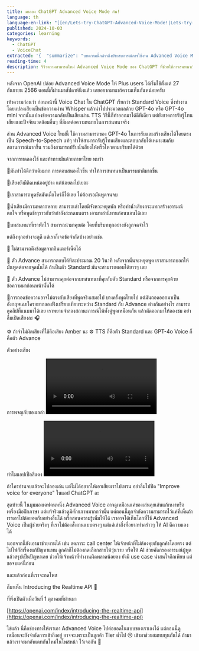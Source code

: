 ```yaml
---
title: มาลอง ChatGPT Advanced Voice Mode กัน!
language: th
language-en-link: "[[en/Lets-try-ChatGPT-Advanced-Voice-Mode!|Lets-try-ChatGPT-Advanced-Voice-Mode!]]"
published: 2024-10-03
categories: learning
keywords:
  - ChatGPT
  - VoiceChat
extracted: '{  "summarize": "บทความนี้กล่าวถึงประสบการณ์การใช้งาน Advanced Voice Mode ของ ChatGPT ที่เพิ่งเปิดตัวสำหรับผู้ใช้ Plus เปรียบเทียบกับ Standard Voice เดิม โดยอธิบายข้อดีและข้อจำกัดของฟีเจอร์ใหม่นี้ รวมถึงแสดงความคิดเห็นเกี่ยวกับศักยภาพในการนำไปประยุกต์ใช้ในอนาคต และกล่าวถึงการเปิดตัว Realtime API ที่จะช่วยให้นักพัฒนาสามารถนำ Advanced Voice ไปต่อยอดได้",  "keywords": [    "ChatGPT",    "Advanced Voice Mode",    "OpenAI",    "AI",    "เสียงสังเคราะห์",    "การสนทนา",    "ภาษาไทย",    "GPT-4",    "Speech-to-Speech",    "Realtime API",    "การประยุกต์ใช้ AI"  ]}'
reading-time: 4
description: รีวิวความสามารถใหม่ Advanced Voice Mode ของ ChatGPT ที่ช่วยให้การสนทนาเป็นธรรมชาติมากขึ้น พร้อมตัวอย่างการใช้งานและข้อจำกัดต่างๆ รวมถึงศักยภาพในการนำไปประยุกต์ใช้งานจริง
---
```

หลังจาก OpenAI ปล่อย Advanced Voice Mode ให้ Plus users ได้เริ่มใช้ตั้งแต่ 27 กันยายน 2566 ตอนนี้ก็ผ่านมาสัปดาห์นึงแล้ว เลยอยากมาแชร์ความเห็นกันหน่อยครับ

เท้าความก่อนว่า ก่อนหน้านี้ Voice Chat ใน ChatGPT เรียกว่า Standard Voice ซึ่งทำงานโดยแปลงเสียงเป็นข้อความผ่าน Whisper แล้วนำไปประมวลผลด้วย GPT-4o หรือ GPT-4o mini จากนั้นแปลงข้อความกลับเป็นเสียงผ่าน TTS วิธีนี้ก็ทำออกมาได้ดีทีเดียว แต่ยังขาดการรับรู้โทนเสียงและปัจจัยแวดล้อมอื่นๆ ที่มีผลต่อความหมายในการสนทนาจริง

ส่วน Advanced Voice ใหม่นี้ ใช้ความสามารถของ GPT-4o ในการรับและสร้างเสียงได้โดยตรง เป็น Speech-to-Speech แท้ๆ ทำให้สามารถรับรู้โทนเสียงและตอบกลับได้เหมาะสมกับสถานการณ์มากขึ้น รวมถึงสามารถปรับน้ำเสียงให้พริ้วไหวตามบริบทได้ด้วย

จากการทดลองใช้ และท้าทายมันด้วยภาษาไทย พบว่า

🌟มันทำได้ดีกว่าเดิมมาก การตอบสนองไวขึ้น ทำให้การสนทนาเป็นธรรมชาติมากขึ้น

🌟เสียงยังมีติดเหน่ออยู่บ้าง แต่น้อยลงไปเยอะ

🌟เราสามารถพูดขัดมันเมื่อไหร่ก็ได้เลย ไม่ต้องรอมันพูดจนจบ

🌟น้ำเสียงมีความหลากหลาย สามารถเล่าโดยมีจังหวะหยุดพัก หรือทำน้ำเสียงกระแทกสร้างอารมณ์ตกใจ หรือพูดช้าๆราวกับว่ากำลังสะกดมนตรา เอามาเล่านิทานก่อนนอนได้เลย

🌟บทสนทนาที่เราพักไว้ สามารถนำมาคุยต่อ โดยที่บริบททุกอย่างยังถูกจดจำไว้

แต่ถึงทุกอย่างจะดูดี แต่เราก็เจอข้อจำกัดบ้างอย่างเช่น

🔹 ไม่สามารถดึงข้อมูลจากอินเตอร์เน็ตได้

🔹 ตัว Advance สามารถตอบได้ทีละประมาณ 20 วินาที หลังจากนั้นจะหยุดพูด เราสามารถบอกให้มันพูดต่อจากจุดนั้นได้ ถ้าเป็นตัว Standard มันจะสามารถตอบได้ยาวๆ เลย

🔹 ตัว Advance ไม่สามารถคุยต่อจากบทสนทนาที่คุยกับตัว Standard หรือจากการคุยด้วยข้อความมาก่อนหน้านั้นได้

🔹การถอดข้อความอาจไม่ตรงกับเสียงที่พูดจริงเสมอไป บางครั้งพูดไทยไป แต่มันถอดออกมาเป็นอังกฤษเฉยใครอยากลองฟังเปรียบเทียบระหว่าง Standard กับ Advance ต่างกันอย่างไร สามารถดูคลิปที่แนบมาได้เลย เราพยามจำลองสถานะการณ์ให้ทั้งคู่พูดเหมือนกัน แล้วตัดออกมาให้ลองชม อย่าลืมเปิดเสียงละ 🎧

⚙️ ถ้าจำไม่ผิดเสียงที่ใช้คือเสียง Amber นะ
⚙️ TTS ก็คือตัว Standard และ GPT-4o Voice ก็คือตัว Advance

ตัวอย่างเสียง

การพจญภัยของเลล่า
<video src="https://cdn.indevmined.com/video/rela-adven.mp4" controls></video>

ทำไมแอปเปิ้ลสีแดง
<video src="https://cdn.indevmined.com/video/red-apple.mp4" controls></video>

ถ้าใครอ่านจบแล้วจะไปลองเล่น แต่ไม่ได้อยากให้เอาเสียงเราไปเทรน อย่าลืมไปปิด "Improve voice for everyone" ในแอป ChatGPT ละ

สุดท้ายนี้ ในมุมมองเดฟคนหนึ่ง Advanced Voice อาจดูเหมือนแค่ของเล่นคุยเล่นแก้เหงาหรือเครื่องมือฝึกภาษา แต่แท้จริงแล้วดูมีศักยภาพมากกว่านั้น แค่ตอนนี้ถูกจำกัดความสามารถไว้แค่ที่เห็นถ้าเราเอาไปต่อยอดกับอย่างอื่นได้ หรือสอนความรู้เพิ่มให้ได้ เราอาจได้เห็นโลกที่ใช้ Advanced Voice เป็นผู้ช่วยจริงๆ ที่เราไม่ต้องสั่งงานแบบตรงๆ แต่แค่เล่าสิ่งที่อยากทำคร่าวๆ ให้ AI ตีความเองได้

นอกจากนี้ยังเอามาช่วยงานได้ เช่น ลดภาระ call center ให้เจ้าหน้าที่ไม่ต้องคุยกับลูกค้าโดยตรง แต่ไปโฟกัสเรื่องแก้ปัญหาแทน ลูกค้าก็ไม่ต้องกดเลือกสายให้วุ่นวาย หรือให้ AI ช่วยคัดกรองอารมณ์ผู้พูด แล้วสรุปเป็นปัญหาเลย ช่วยให้เจ้าหน้าที่ทำงานผิดพลาดน้อยลง ยังมี use case น่าสนใจอีกเพียบ แต่ขอจบแค่นี้ก่อน

และแล้วก่อนที่เราจะกดโพส

ก็มาเห็น Introducing the Realtime API 👀

ที่พึ่งเปิดตัวเมื่อวันที่ 1 ตุลาคมที่ผ่านมา

[https://openai.com/index/introducing-the-realtime-api](https://openai.com/index/introducing-the-realtime-api)

ใช่แล้ว นี่คือช่องทางให้เราเอา Advanced Voice ไปต่อยอดในแบบของเราเองได้ แต่ตอนนี้ดูเหมือนจะยังจำกัดการเข้าถึงอยู่ อาจจะเพราะเป็นลูกค้า Tier ต่ำไป 😢 เข้ามาช่วยสมทบทุนกันได้ ถ้ามาแล้วเราจะมาอัพเดทกันใหม่ในโพสหน้า ไว้เจอกัน 👋